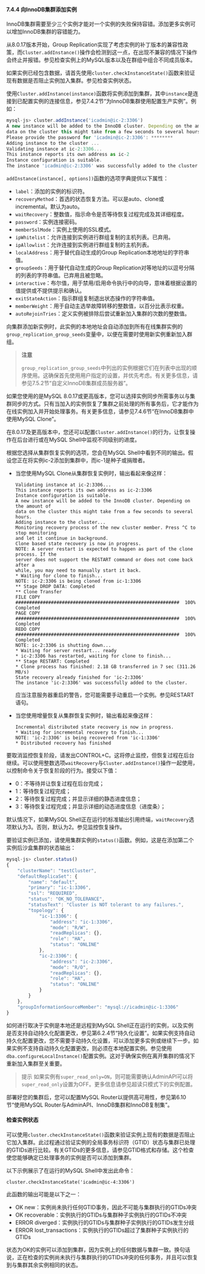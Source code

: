 #### 7.4.4 向InnoDB集群添加实例

InnoDB集群需要至少三个实例才能对一个实例的失败保持容错。添加更多实例可以增加InnoDB集群的容错能力。

从8.0.17版本开始，Group Replication实现了考虑实例的补丁版本的兼容性政策，而`Cluster.addInstance()`操作会检测到这一点，在出现不兼容的情况下操作会终止并报错。参见检查实例上的MySQL版本以及在群组中组合不同成员版本。

如果实例已经包含数据，请首先使用`cluster.checkInstanceState()`函数来验证现有数据是否阻止实例加入集群。参见检查实例状态。

使用`Cluster.addInstance(instance)`函数将实例添加到集群，其中`instance`是连接到已配置实例的连接信息，参见7.4.2节“为InnoDB集群使用配置生产实例”。例如：

```javascript
mysql-js> cluster.addInstance('icadmin@ic-2:3306')
A new instance will be added to the InnoDB cluster. Depending on the amount of
data on the cluster this might take from a few seconds to several hours.
Please provide the password for 'icadmin@ic-2:3306': ********
Adding instance to the cluster ...
Validating instance at ic-2:3306...
This instance reports its own address as ic-2
Instance configuration is suitable.
The instance 'icadmin@ic-2:3306' was successfully added to the cluster.
```
`addInstance(instance[, options])`函数的选项字典提供以下属性：

- `label`：添加的实例的标识符。
- `recoveryMethod`：首选的状态恢复方法。可以是auto、clone或incremental。默认为auto。
- `waitRecovery`：整数值，指示命令是否等待恢复过程完成及其详细程度。
- `password`：实例连接密码。
- `memberSslMode`：实例上使用的SSL模式。
- `ipWhitelist`：允许连接到实例进行群组复制的主机列表。已弃用。
- `ipAllowlist`：允许连接到实例进行群组复制的主机列表。
- `localAddress`：用于替代自动生成的Group Replication本地地址的字符串值。
- `groupSeeds`：用于替代自动生成的Group Replication对等地址的以逗号分隔的列表的字符串值。已弃用且被忽略。
- `interactive`：布尔值，用于禁用/启用命令执行中的向导，意味着根据设置的值提供或不提供提示和确认。
- `exitStateAction`：指示群组复制退出状态操作的字符串值。
- `memberWeight`：用于自动主选举故障转移的整数值，以百分比表示权重。
- `autoRejoinTries`：定义实例被排除后尝试重新加入集群的次数的整数值。

向集群添加新实例时，此实例的本地地址会自动添加到所有在线集群实例的`group_replication_group_seeds`变量中，以便在需要时使用新实例重新加入群组。

> **注意**
>
> `group_replication_group_seeds`中列出的实例根据它们在列表中出现的顺序使用。这确保首先使用用户指定的设置，并优先考虑。有关更多信息，请参见7.5.2节“自定义InnoDB集群成员服务器”。

如果您使用的是MySQL 8.0.17或更高版本，您可以选择实例同步所需事务以与集群同步的方式。只有当加入的实例恢复了集群之前处理的所有事务后，它才能作为在线实例加入并开始处理事务。有关更多信息，请参见7.4.6节“在InnoDB集群中使用MySQL Clone”。

在8.0.17及更高版本中，您还可以配置`Cluster.addInstance()`的行为，让恢复操作在后台进行或在MySQL Shell中监视不同级别的进度。

根据您选择从集群恢复实例的选项，您会在MySQL Shell中看到不同的输出。假设您正在将实例ic-2添加到集群中，而ic-1是种子或捐赠者。

- 当您使用MySQL Clone从集群恢复实例时，输出看起来像这样：

  ```
  Validating instance at ic-2:3306...
  This instance reports its own address as ic-2:3306
  Instance configuration is suitable.
  A new instance will be added to the InnoDB cluster. Depending on the amount of
  data on the cluster this might take from a few seconds to several hours.
  Adding instance to the cluster...
  Monitoring recovery process of the new cluster member. Press ^C to stop monitoring 
  and let it continue in background.
  Clone based state recovery is now in progress.
  NOTE: A server restart is expected to happen as part of the clone process. If the
  server does not support the RESTART command or does not come back after a
  while, you may need to manually start it back.
  * Waiting for clone to finish...
  NOTE: ic-2:3306 is being cloned from ic-1:3306
  ** Stage DROP DATA: Completed
  ** Clone Transfer
  FILE COPY  ############################################################  100%  Completed
  PAGE COPY  ############################################################  100%  Completed
  REDO COPY  ############################################################  100%  Completed
  NOTE: ic-2:3306 is shutting down...
  * Waiting for server restart... ready
  * ic-2:3306 has restarted, waiting for clone to finish...
  ** Stage RESTART: Completed
  * Clone process has finished: 2.18 GB transferred in 7 sec (311.26 MB/s)
  State recovery already finished for 'ic-2:3306'
  The instance 'ic-2:3306' was successfully added to the cluster.
  ```

  应当注意服务器重启的警告，您可能需要手动重启一个实例。参见RESTART语句。

- 当您使用增量恢复从集群恢复实例时，输出看起来像这样：

  ```
  Incremental distributed state recovery is now in progress.
  * Waiting for incremental recovery to finish...
  NOTE: 'ic-2:3306' is being recovered from 'ic-1:3306'
  * Distributed recovery has finished
  ```

要取消监控恢复阶段，请发出CONTROL+C。这将停止监控，但恢复过程在后台继续。可以使用整数选项`waitRecovery`与`Cluster.addInstance()`操作一起使用，以控制命令关于恢复阶段的行为。接受以下值：

- 0：不等待并让恢复过程在后台完成；
- 1：等待恢复过程完成；
- 2：等待恢复过程完成；并显示详细的静态进度信息；
- 3：等待恢复过程完成；并显示详细的动态进度信息（进度条）；

默认情况下，如果MySQL Shell正在运行的标准输出引用终端，`waitRecovery`选项默认为3。否则，默认为2。参见监控恢复操作。

要验证实例已添加，请使用集群实例的`status()`函数。例如，这是在添加第二个实例后沙盒集群的状态输出：

```javascript
mysql-js> cluster.status()
{
    "clusterName": "testCluster",
    "defaultReplicaSet": {
        "name": "default",
        "primary": "ic-1:3306",
        "ssl": "REQUIRED",
        "status": "OK_NO_TOLERANCE",
        "statusText": "Cluster is NOT tolerant to any failures.",
        "topology": {
            "ic-1:3306": {
                "address": "ic-1:3306",
                "mode": "R/W",
                "readReplicas": {},
                "role": "HA",
                "status": "ONLINE"
            },
            "ic-2:3306": {
                "address": "ic-2:3306",
                "mode": "R/O",
                "readReplicas": {},
                "role": "HA",
                "status": "ONLINE"
            }
        }
    },
    "groupInformationSourceMember": "mysql://icadmin@ic-1:3306"
}
```
如何进行取决于实例是本地还是远程到MySQL Shell正在运行的实例，以及实例是否支持自动持久化配置更改，参见第6.2.4节“持久化设置”。如果实例支持自动持久化配置更改，您不需要手动持久化设置，可以添加更多实例或继续下一步。如果实例不支持自动持久化配置更改，则必须在本地配置实例。参见使用`dba.configureLocalInstance()`配置实例。这对于确保实例在离开集群的情况下重新加入集群至关重要。

> 提示
> 如果实例有`super_read_only=ON`，则可能需要确认AdminAPI可以将`super_read_only`设置为OFF。更多信息请参见超读只模式下的实例配置。

部署好您的集群后，您可以配置MySQL Router以提供高可用性，参见第6.10节“使用MySQL Router与AdminAPI、InnoDB集群和InnoDB复制集”。

#### 检查实例状态

可以使用`cluster.checkInstanceState()`函数来验证实例上现有的数据是否阻止它加入集群。此过程通过验证实例的全局事务标识符（GTID）状态与集群已处理的GTIDs进行比较。有关GTIDs的更多信息，请参见GTID格式和存储。这个检查使您能够确定已处理事务的实例是否可以添加到集群。

以下示例展示了在运行的MySQL Shell中发出此命令：

```mysql-js
cluster.checkInstanceState('icadmin@ic-4:3306')
```
此函数的输出可能是以下之一：

- OK new：实例尚未执行任何GTID事务，因此不可能与集群执行的GTIDs冲突
- OK recoverable：实例执行的GTIDs与集群种子实例执行的GTIDs不冲突
- ERROR diverged：实例执行的GTIDs与集群种子实例执行的GTIDs发生分歧
- ERROR lost_transactions：实例执行的GTIDs超过了集群种子实例执行的GTIDs

状态为OK的实例可以添加到集群，因为实例上的任何数据与集群一致。换句话说，正在检查的实例尚未执行与集群执行的GTIDs冲突的任何事务，并且可以恢复到与集群其余实例相同的状态。